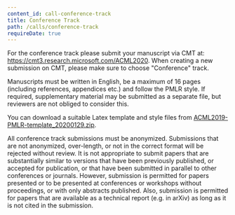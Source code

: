 ```yaml
---
content_id: call-conference-track
title: Conference Track
path: /calls/conference-track
requireDate: true
---
```



For the conference track please submit your manuscript via CMT at: https://cmt3.research.microsoft.com/ACML2020. When creating a new submission on CMT, please make sure to choose "Conference" track.

Manuscripts must be written in English, be a maximum of 16 pages (including references, appendices etc.) and follow the PMLR style. If required, supplementary material may be submitted as a separate file, but reviewers are not obliged to consider this.

You can download a suitable Latex template and style files from [ACML2019-PMLR-template_20200129.zip](pathPrefix::/files/ACML2020-PMLR-template_20200129.zip).

All conference track submissions must be anonymized. Submissions that are not anonymized, over-length, or not in the correct format will be rejected without review. It is not appropriate to submit papers that are substantially similar to versions that have been previously published, or accepted for publication, or that have been submitted in parallel to other conferences or journals. However, submission is permitted for papers presented or to be presented at conferences or workshops without proceedings, or with only abstracts published. Also, submission is permitted for papers that are available as a technical report (e.g. in arXiv) as long as it is not cited in the submission.